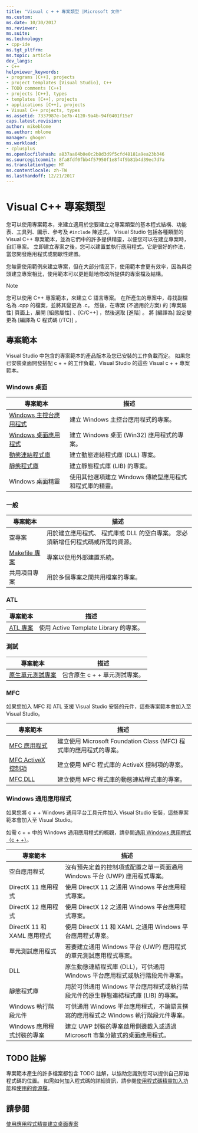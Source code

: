 ```yaml
---
title: "Visual c + + 專案類型 |Microsoft 文件"
ms.custom: 
ms.date: 10/30/2017
ms.reviewer: 
ms.suite: 
ms.technology:
- cpp-ide
ms.tgt_pltfrm: 
ms.topic: article
dev_langs:
- C++
helpviewer_keywords:
- programs [C++], projects
- project templates [Visual Studio], C++
- TODO comments [C++]
- projects [C++], types
- templates [C++], projects
- applications [C++], projects
- Visual C++ projects, types
ms.assetid: 7337987e-1e7b-4120-9a4b-94f0401f15e7
caps.latest.revision: 
author: mikeblome
ms.author: mblome
manager: ghogen
ms.workload:
- cplusplus
ms.openlocfilehash: a837aa04b0e0c2b8d3d9f5cfd48181a9ea23b346
ms.sourcegitcommit: 8fa8fdf0fbb4f57950f1e8f4f9b81b4d39ec7d7a
ms.translationtype: MT
ms.contentlocale: zh-TW
ms.lasthandoff: 12/21/2017
---
```

# <a name="visual-c-project-types"></a>Visual C++ 專案類型

您可以使用專案範本，來建立適用於您要建立之專案類型的基本程式結構、功能表、工具列、圖示、參考及 `#include` 陳述式。 Visual Studio 包括各種類型的 Visual C++ 專案範本，並為它們中的許多提供精靈，以便您可以在建立專案時，自訂專案。 立即建立專案之後，您可以建置並執行應用程式。它是很好的作法，當您開發應用程式或間歇性建置。

您無需使用範例來建立專案，但在大部分情況下，使用範本會更有效率，因為與從頭建立專案相比，使用範本可以更輕鬆地修改所提供的專案檔及結構。  
  
> [!NOTE]
> 您可以使用 C++ 專案範本，來建立 C 語言專案。 在所產生的專案中，尋找副檔名為 .cpp 的檔案，並將其變更為 .c。 然後，在專案 (不適用於方案) 的 [專案屬性]  頁面上，展開 [組態屬性] 、[C/C++]  ，然後選取 [進階] 。 將 [編譯為]  設定變更為 [編譯為 C 程式碼 (/TC)] 。

## <a name="project-templates"></a>專案範本

Visual Studio 中包含的專案範本的產品版本及您已安裝的工作負載而定。 如果您已安裝桌面開發搭配 c + + 的工作負載，Visual Studio 的這些 Visual c + + 專案範本。

### <a name="windows-desktop"></a>Windows 桌面

|專案範本|描述|  
|----------------------|-----------------------------| 
|[Windows 主控台應用程式](../windows/creating-a-console-application.md)|建立 Windows 主控台應用程式的專案。|
|[Windows 桌面應用程式](../windows/walkthrough-creating-windows-desktop-applications-cpp.md)|建立 Windows 桌面 (Win32) 應用程式的專案。|
|[動態連結程式庫](../build/walkthrough-creating-and-using-a-dynamic-link-library-cpp.md)|建立動態連結程式庫 (DLL) 專案。|
|[靜態程式庫](../windows/walkthrough-creating-and-using-a-static-library-cpp.md)|建立靜態程式庫 (LIB) 的專案。|
|Windows 桌面精靈|使用其他選項建立 Windows 傳統型應用程式和程式庫的精靈。|

### <a name="general"></a>一般

|專案範本|描述|
|----------------------|-----------------------------|
|空專案|用於建立應用程式、 程式庫或 DLL 的空白專案。 您必須新增任何程式碼或所需的資源。|
|[Makefile 專案](../ide/creating-a-makefile-project.md)|專案以使用外部建置系統。|
|共用項目專案|用於多個專案之間共用檔案的專案。|

### <a name="atl"></a>ATL

|專案範本|描述|
|----------------------|-----------------------------|
|[ATL 專案](../atl/reference/creating-an-atl-project.md)|使用 Active Template Library 的專案。|

### <a name="test"></a>測試

|專案範本|描述|
|----------------------|-----------------------------|
|[原生單元測試專案](/visualstudio/test/writing-unit-tests-for-c-cpp-with-the-microsoft-unit-testing-framework-for-cpp)|包含原生 c + + 單元測試專案。|

### <a name="mfc"></a>MFC

如果您加入 MFC 和 ATL 支援 Visual Studio 安裝的元件，這些專案範本會加入至 Visual Studio。

|專案範本|描述|
|----------------------|-----------------------------|
|[MFC 應用程式](../mfc/reference/creating-an-mfc-application.md)|建立使用 Microsoft Foundation Class (MFC) 程式庫的應用程式的專案。|
|[MFC ActiveX 控制項](../mfc/reference/creating-an-mfc-activex-control.md)|建立使用 MFC 程式庫的 ActiveX 控制項的專案。|
|[MFC DLL](../mfc/reference/creating-an-mfc-dll-project.md)|建立使用 MFC 程式庫的動態連結程式庫的專案。|

### <a name="windows-universal-apps"></a>Windows 通用應用程式

如果您將 c + + Windows 通用平台工具元件加入 Visual Studio 安裝，這些專案範本會加入至 Visual Studio。

如需 c + + 中的 Windows 通用應用程式的概觀，請參閱[通用 Windows 應用程式 （c + +）](../windows/universal-windows-apps-cpp.md)。

|專案範本|描述|
|----------------------|-----------------------------|
|空白應用程式|沒有預先定義的控制項或配置之單一頁面通用 Windows 平台 (UWP) 應用程式專案。|
|DirectX 11 應用程式|使用 DirectX 11 之通用 Windows 平台應用程式專案。|
|DirectX 12 應用程式|使用 DirectX 12 之通用 Windows 平台應用程式專案。|
|DirectX 11 和 XAML 應用程式|使用 DirectX 11 和 XAML 之通用 Windows 平台應用程式專案。|
|單元測試應用程式|若要建立通用 Windows 平台 (UWP) 應用程式的單元測試應用程式專案。|
|DLL|原生動態連結程式庫 (DLL)，可供通用 Windows 平台應用程式或執行階段元件專案。|
|靜態程式庫|用於可供通用 Windows 平台應用程式或執行階段元件的原生靜態連結程式庫 (LIB) 的專案。|
|Windows 執行階段元件|可供通用 Windows 平台應用程式，不論語言撰寫的應用程式之 Windows 執行階段元件專案。|
|Windows 應用程式封裝的專案|建立 UWP 封裝的專案啟用側邊載入或透過 Microsoft 市集分散式的桌面應用程式。|

## <a name="todo-comments"></a>TODO 註解

專案範本產生的許多檔案都包含 TODO 註解，以協助您識別您可以提供自己原始程式碼的位置。 如需如何加入程式碼的詳細資訊，請參閱[使用程式碼精靈加入功能](../ide/adding-functionality-with-code-wizards-cpp.md)和[使用的資源檔](../windows/working-with-resource-files.md)。

## <a name="see-also"></a>請參閱

[使用應用程式精靈建立桌面專案](../ide/creating-desktop-projects-by-using-application-wizards.md)   
